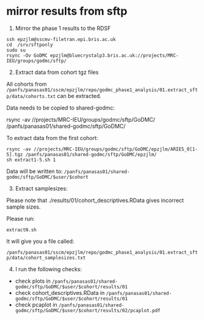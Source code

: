 # mirror results from sftp 

1. Mirror the phase 1 results to the RDSF

```
ssh epzjlm@sscmv-filetran.epi.bris.ac.uk
cd  /srv/sftponly
sudo su
rsync -Ov GoDMC epzjlm@bluecrystalp3.bris.ac.uk://projects/MRC-IEU/groups/godmc/sftp/
```

2. Extract data from cohort tgz files

All cohorts from `/panfs/panasas01/sscm/epzjlm/repo/godmc_phase1_analysis/01.extract_sftp/data/cohorts.txt` can be extracted. 

Data needs to be copied to shared-godmc:

rsync -av //projects/MRC-IEU/groups/godmc/sftp/GoDMC/ /panfs/panasas01/shared-godmc/sftp/GoDMC/

To extract data from the first cohort:

```
rsync -av //projects/MRC-IEU/groups/godmc/sftp/GoDMC/epzjlm/ARIES_0[1-5].tgz /panfs/panasas01/shared-godmc/sftp/GoDMC/epzjlm/
sh extract1-5.sh 1
```
Data will be written to: `/panfs/panasas01/shared-godmc/sftp/GoDMC/$user/$cohort`

3. Extract samplesizes:

Please note that ./results/01/cohort_descriptives.RData gives incorrect sample sizes.

Please run:

```
extractN.sh
```

It will give you a file called:

`/panfs/panasas01/sscm/epzjlm/repo/godmc_phase1_analysis/01.extract_sftp/data/cohort_samplesizes.txt`

4. I run the following checks:

- check plots in `/panfs/panasas01/shared-godmc/sftp/GoDMC/$user/$cohort/results/01`
- check cohort_descriptives.RData in `/panfs/panasas01/shared-godmc/sftp/GoDMC/$user/$cohort/results/01`
- check pcaplot in `/panfs/panasas01/shared-godmc/sftp/GoDMC/$user/$cohort/results/02/pcaplot.pdf`


